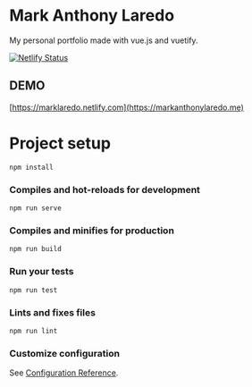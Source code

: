 # Mark Anthony Laredo
 My personal portfolio made with vue.js and vuetify.

[![Netlify Status](https://api.netlify.com/api/v1/badges/87a5be9e-bf1c-43e3-bdb4-6a64fea349fd/deploy-status)](https://app.netlify.com/sites/marklaredo/deploys)

## DEMO

[https://marklaredo.netlify.com](https://markanthonylaredo.me)

# Project setup
```
npm install
```

### Compiles and hot-reloads for development
```
npm run serve
```

### Compiles and minifies for production
```
npm run build
```

### Run your tests
```
npm run test
```

### Lints and fixes files
```
npm run lint
```

### Customize configuration
See [Configuration Reference](https://cli.vuejs.org/config/).
